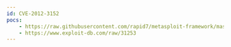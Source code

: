 ```yaml
---
id: CVE-2012-3152
pocs:
    - https://raw.githubusercontent.com/rapid7/metasploit-framework/master/modules/exploits/multi/http/oracle_reports_rce.rb
    - https://www.exploit-db.com/raw/31253
---
```

